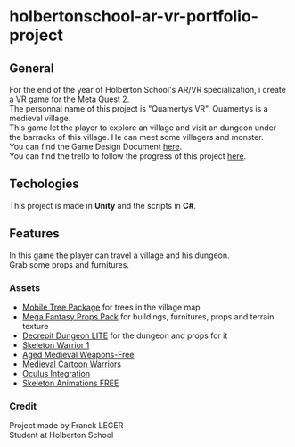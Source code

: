 # holbertonschool-ar-vr-portfolio-project

## General

For the end of the year of Holberton School's AR/VR specialization, i create a VR game for the Meta Quest 2.</br>
The personnal name of this project is "Quamertys VR". Quamertys is a medieval village. </br>
This game let the player to explore an village and visit an dungeon under the barracks of this village. He can meet some villagers and monster. </br>
You can find the Game Design Document [here](https://docs.google.com/document/d/1FV9o9ZTJ_o5Due2tNIxa0VUPvKnmb9cYIImjElCkgic/edit). </br>
You can find the trello to follow the progress of this project [here](https://trello.com/b/gNRPHUWO/quamertys-vr).

## Techologies

This project is made in **Unity** and the scripts in **C#**.

## Features

In this game the player can travel a village and his dungeon.</br>
Grab some props and furnitures.

### Assets

* [Mobile Tree Package](https://assetstore.unity.com/packages/3d/vegetation/trees/mobile-tree-package-18866) for trees in the village map
* [Mega Fantasy Props Pack](https://assetstore.unity.com/packages/3d/environments/fantasy/mega-fantasy-props-pack-87811) for buildings, furnitures, props and terrain texture
* [Decrepit Dungeon LITE](https://assetstore.unity.com/packages/3d/environments/dungeons/decrepit-dungeon-lite-33936) for the dungeon and props for it
* [Skeleton Warrior 1](https://assetstore.unity.com/packages/3d/characters/humanoids/fantasy/skeleton-warrior-1-222338)
* [Aged Medieval Weapons-Free](https://assetstore.unity.com/packages/3d/props/weapons/aged-medieval-weapons-free-207255)
* [Medieval Cartoon Warriors](https://assetstore.unity.com/packages/3d/characters/medieval-cartoon-warriors-90079)
* [Oculus Integration](https://assetstore.unity.com/packages/tools/integration/oculus-integration-82022)
* [Skeleton Animations FREE](https://assetstore.unity.com/packages/3d/skeleton-animations-free-217504)

### Credit

Project made by Franck LEGER </br>
Student at Holberton School
